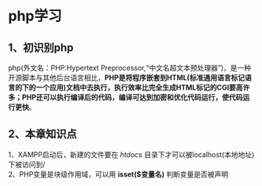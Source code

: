 # php学习
## 1、初识别php
php(外文名：PHP:Hypertext Preprocessor,“中文名超文本预处理器”)，是一种开源脚本与其他后台语言相比，**PHP是将程序嵌套到HTML(标准通用语言标记语言的下的一个应用)文档中去执行，执行效率比完全生成HTML标记的CGI要高许多；PHP还可以执行编译后的代码，编译可达到加密和优化代码运行，使代码运行更快**。
## 2、本章知识点
1、XAMPP启动后，新建的文件要在 _htdocs_ 目录下才可以被localhost(本地地址)下被访问到/</br>
2、PHP变量是块级作用域，可以用 **isset($变量名)** 判断变量是否被声明
